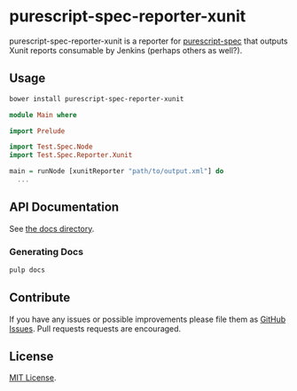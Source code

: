 # purescript-spec-reporter-xunit

purescript-spec-reporter-xunit is a reporter for
[purescript-spec](https://github.com/owickstrom/purescript-spec) that outputs
Xunit reports consumable by Jenkins (perhaps others as well?).

## Usage

```bash
bower install purescript-spec-reporter-xunit
```

```purescript
module Main where

import Prelude

import Test.Spec.Node
import Test.Spec.Reporter.Xunit

main = runNode [xunitReporter "path/to/output.xml"] do
  ...
```

## API Documentation

See [the docs directory](docs/).

### Generating Docs

```bash
pulp docs
```

## Contribute

If you have any issues or possible improvements please file them as
[GitHub Issues](https://github.com/owickstrom/purescript-spec-reporter-xunit/issues).
Pull requests requests are encouraged.

## License

[MIT License](LICENSE.md).
